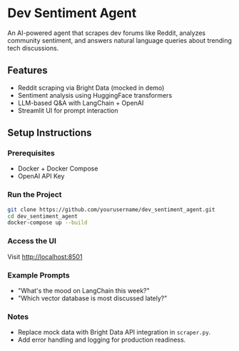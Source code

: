 # Dev Sentiment Agent

An AI-powered agent that scrapes dev forums like Reddit, analyzes community sentiment, and answers natural language queries about trending tech discussions.

## Features
- Reddit scraping via Bright Data (mocked in demo)
- Sentiment analysis using HuggingFace transformers
- LLM-based Q&A with LangChain + OpenAI
- Streamlit UI for prompt interaction

## Setup Instructions

### Prerequisites
- Docker + Docker Compose
- OpenAI API Key

### Run the Project

```bash
git clone https://github.com/yourusername/dev_sentiment_agent.git
cd dev_sentiment_agent
docker-compose up --build
```

### Access the UI
Visit [http://localhost:8501](http://localhost:8501)

### Example Prompts
- "What's the mood on LangChain this week?"
- "Which vector database is most discussed lately?"

### Notes
- Replace mock data with Bright Data API integration in `scraper.py`.
- Add error handling and logging for production readiness.
